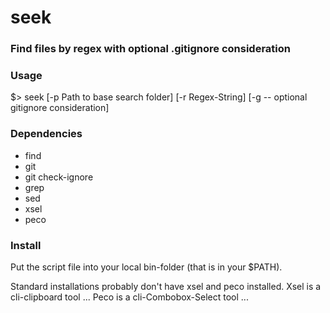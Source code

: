 # seek

### Find files by regex with optional .gitignore consideration

### Usage

$> seek [-p Path to base search folder] [-r Regex-String] [-g -- optional gitignore consideration]

### Dependencies

* find
* git
* git check-ignore
* grep
* sed
* xsel
* peco

### Install

Put the script file into your local bin-folder (that is in your $PATH).

Standard installations probably don't have xsel and peco installed.
Xsel is a cli-clipboard tool ...
Peco is a cli-Combobox-Select tool ...
